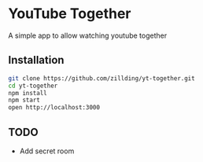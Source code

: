 # YouTube Together

A simple app to allow watching youtube together

## Installation

```bash
git clone https://github.com/zillding/yt-together.git
cd yt-together
npm install
npm start
open http://localhost:3000
```

## TODO

+ Add secret room
